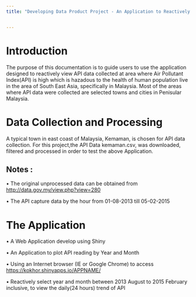 ```yaml
---
title: "Developing Data Product Project - An Application to Reactively View API Data  "


---
```


# Introduction

The purpose of this documentation is to guide users to use the application designed to reactively view API data collected at area where Air Pollutant Index(API) is high which is hazadous to the health of human population live in the area of South East Asia, specifically in Malaysia. Most of the areas where API data were collected are selected towns and cities in Penisular Malaysia. 

# Data Collection and Processing

A typical town in east coast of Malaysia, Kemaman, is chosen for API data collection.
For this project,the API Data kemaman.csv, was downloaded, filtered and processed in order to test the above Application. 

## Notes :
• The original unprocessed data can be obtained from http://data.gov.my/view.php?view=280

• The API capture data by the hour from 01-08-2013 till 05-02-2015

# The Application

• A Web Application develop using Shiny

• An Application to plot API reading by Year and Month

• Using an Internet browser (IE or Google Chrome) to access https://kokhor.shinyapps.io/APPNAME/

• Reactively select year and month between 2013 August to 2015 February inclusive, to view the daily(24 hours) trend of API 